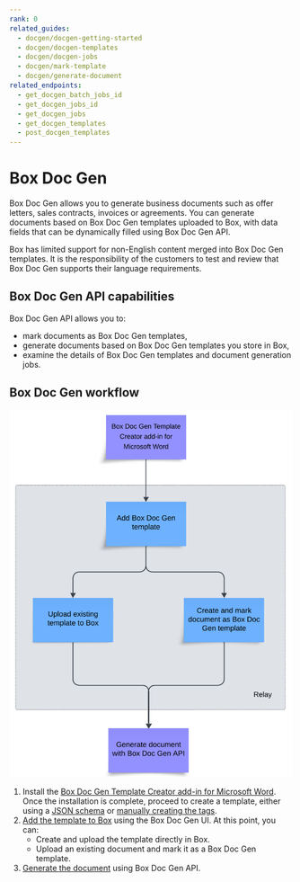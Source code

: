 ```yaml
---
rank: 0
related_guides:
  - docgen/docgen-getting-started
  - docgen/docgen-templates
  - docgen/docgen-jobs
  - docgen/mark-template
  - docgen/generate-document
related_endpoints:
  - get_docgen_batch_jobs_id
  - get_docgen_jobs_id
  - get_docgen_jobs
  - get_docgen_templates
  - post_docgen_templates
---
```


# Box Doc Gen

Box Doc Gen allows you to generate business documents such as offer letters, sales contracts, invoices or agreements.
You can generate documents based on Box Doc Gen templates uploaded to Box, with data fields that can be dynamically filled using Box Doc Gen API. 

<Message type='notice'>
Box has limited support for non-English content merged into Box Doc Gen templates. It is  the  responsibility of the customers to test and review that Box Doc Gen supports their language requirements.

</Message>

## Box Doc Gen API capabilities

Box Doc Gen API allows you to:

* mark documents as Box Doc Gen templates,
* generate documents based on Box Doc Gen templates you store in Box,
* examine the details of Box Doc Gen templates and document generation jobs.

## Box Doc Gen workflow

![A flow diagram representing Box Doc Gen workflow](./images/docgenprocess.png)

1. Install the [Box Doc Gen Template Creator add-in for Microsoft Word][template-addin]. Once the installation is complete, proceed to create a template, either using a [JSON schema][json-template] or [manually creating the tags][template-tags].
2. [Add the template to Box][upload-template] using the Box Doc Gen UI. At this point, you can:
    * Create and upload the template directly in Box.
    * Upload an existing document and mark it as a Box Doc Gen template.
3. [Generate the document][generate-document] using Box Doc Gen API.

[template-addin]: https://support.box.com/hc/en-us/articles/36587535449747-Installing-Box-Doc-Gen-Add-in
[template-tags]: https://support.box.com/hc/en-us/articles/36151895655059-Creating-A-Box-Doc-Gen-Template-Manually
[json-template]: https://support.box.com/hc/en-us/articles/36148012877843-Creating-a-Box-Doc-Gen-Template-using-JSON-data
[upload-template]: https://support.box.com/hc/en-us/articles/36587432368275-Managing-Box-Doc-Gen-Templates-in-Relay
[generate-document]: g://docgen/generate-document
